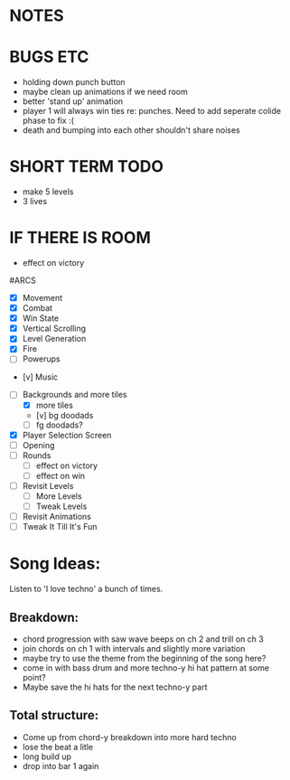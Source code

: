 NOTES
=====

  
# BUGS ETC
- holding down punch button
- maybe clean up animations if we need room
- better 'stand up' animation
- player 1 will always win ties re: punches. Need to add seperate colide phase to fix :(
- death and bumping into each other shouldn't share noises

# SHORT TERM TODO 
- make 5 levels
- 3 lives

# IF THERE IS ROOM
- effect on victory

#ARCS
- [x] Movement
- [x] Combat
- [x] Win State
- [x] Vertical Scrolling
- [x] Level Generation
- [x] Fire
- [ ] Powerups
- [v] Music
- [ ] Backgrounds and more tiles
  - [x] more tiles
  - [v] bg doodads
  - [ ] fg doodads?
- [x] Player Selection Screen
- [ ] Opening
- [ ] Rounds
  - [ ] effect on victory
  - [ ] effect on win
- [ ] Revisit Levels
  - [ ] More Levels
  - [ ] Tweak Levels
- [ ] Revisit Animations
- [ ] Tweak It Till It's Fun

# Song Ideas:

Listen to 'I love techno' a bunch of times.
  
## Breakdown:
- chord progression with saw wave beeps on ch 2 and trill on ch 3
- join chords on ch 1 with intervals and slightly more variation
- maybe try to use the theme from the beginning of the song here?
- come in with bass drum and more techno-y hi hat pattern at some point? 
- Maybe save the hi hats for the next techno-y part

## Total structure:
- Come up from chord-y breakdown into more hard techno
- lose the beat a litle
- long build up
- drop into bar 1 again
